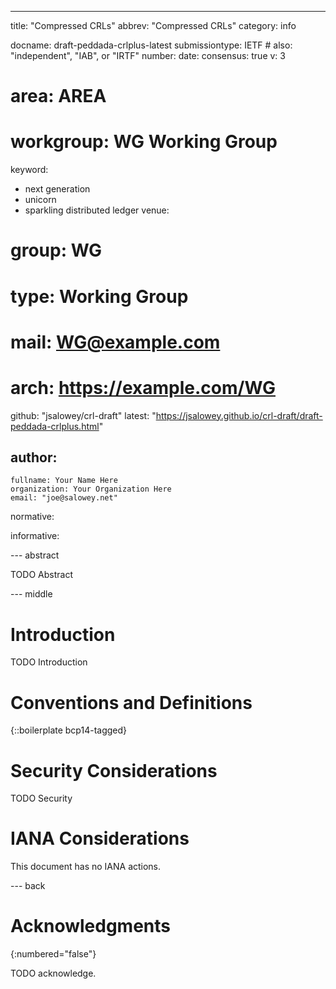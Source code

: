 ---
title: "Compressed CRLs"
abbrev: "Compressed CRLs"
category: info

docname: draft-peddada-crlplus-latest
submissiontype: IETF  # also: "independent", "IAB", or "IRTF"
number:
date:
consensus: true
v: 3
# area: AREA
# workgroup: WG Working Group
keyword:
 - next generation
 - unicorn
 - sparkling distributed ledger
venue:
#  group: WG
#  type: Working Group
#  mail: WG@example.com
#  arch: https://example.com/WG
  github: "jsalowey/crl-draft"
  latest: "https://jsalowey.github.io/crl-draft/draft-peddada-crlplus.html"

author:
 -
    fullname: Your Name Here
    organization: Your Organization Here
    email: "joe@salowey.net"

normative:

informative:


--- abstract

TODO Abstract


--- middle

# Introduction

TODO Introduction


# Conventions and Definitions

{::boilerplate bcp14-tagged}


# Security Considerations

TODO Security


# IANA Considerations

This document has no IANA actions.


--- back

# Acknowledgments
{:numbered="false"}

TODO acknowledge.
